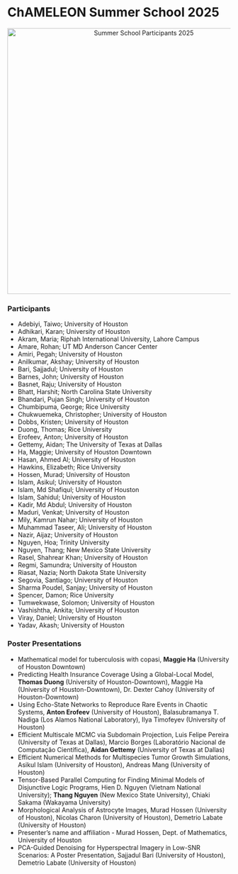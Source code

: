 # ChAMELEON Summer School 2025

<p align="center">
<img src="../files/pics/summer-school-2025-participants.jpeg" alt="Summer School Participants 2025" width="600"/>
</p>

### Participants 

- Adebiyi, Taiwo; University of Houston
- Adhikari, Karan; University of Houston
- Akram, Maria; Riphah International University, Lahore Campus
- Amare, Rohan; UT MD Anderson Cancer Center
- Amiri, Pegah; University of Houston
- Anilkumar, Akshay; University of Houston
- Bari, Sajjadul; University of Houston
- Barnes, John; University of Houston
- Basnet, Raju; University of Houston
- Bhatt, Harshit; North Carolina State University
- Bhandari, Pujan Singh; University of Houston
- Chumbipuma, George; Rice University
- Chukwuemeka, Christopher; University of Houston
- Dobbs, Kristen; University of Houston
- Duong, Thomas; Rice University
- Erofeev, Anton; University of Houston
- Gettemy, Aidan; The University of Texas at Dallas
- Ha, Maggie; University of Houston Downtown
- Hasan, Ahmed Al; University of Houston
- Hawkins, Elizabeth; Rice University
- Hossen, Murad; University of Houston
- Islam, Asikul; University of Houston
- Islam, Md Shafiqul; University of Houston
- Islam, Sahidul; University of Houston
- Kadir, Md Abdul; University of Houston
- Maduri, Venkat; University of Houston
- Mily, Kamrun Nahar; University of Houston
- Muhammad Taseer, Ali; University of Houston
- Nazir, Aijaz; University of Houston
- Nguyen, Hoa; Trinity University
- Nguyen, Thang; New Mexico State University
- Rasel, Shahrear Khan; University of Houston
- Regmi, Samundra; University of Houston
- Riasat, Nazia; North Dakota State University
- Segovia, Santiago; University of Houston
- Sharma Poudel, Sanjay; University of Houston
- Spencer, Damon; Rice University
- Tumwekwase, Solomon; University of Houston
- Vashishtha, Ankita; University of Houston
- Viray, Daniel; University of Houston
- Yadav, Akash; University of Houston


### Poster Presentations

- Mathematical model for tuberculosis with copasi, **Maggie Ha** (University of Houston Downtown)
- Predicting Health Insurance Coverage Using a Global-Local Model, **Thomas Duong** (University of Houston-Downtown), Maggie Ha (University of Houston-Downtown), Dr. Dexter Cahoy (University of Houston-Downtown)
- Using Echo-State Networks to Reproduce Rare Events in Chaotic Systems, **Anton Erofeev** (University of Houston), Balasubramanya T. Nadiga (Los Alamos National Laboratory), Ilya Timofeyev (University of Houston) 
- Efficient Multiscale MCMC via Subdomain Projection, Luis Felipe Pereira (University of Texas at Dallas), Marcio Borges (Laboratório Nacional de Computação Científica), **Aidan Gettemy** (University of Texas at Dallas)
- Efficient Numerical Methods for Multispecies Tumor Growth Simulations, Asikul Islam (University of Houston), Andreas Mang (University of Houston)
- Tensor-Based Parallel Computing for Finding Minimal Models of Disjunctive Logic Programs, Hien D. Nguyen (Vietnam National University); **Thang Nguyen** (New Mexico State University), Chiaki Sakama (Wakayama University)
- Morphological Analysis of Astrocyte Images,  Murad Hossen (University of Houston), Nicolas Charon (University of Houston), Demetrio Labate (University of Houston)
- Presenter’s name and affiliation - Murad Hossen, Dept. of Mathematics, University of Houston
- PCA-Guided Denoising for Hyperspectral Imagery in Low-SNR Scenarios: A Poster Presentation, Sajjadul Bari (University of Houston), Demetrio Labate (University of Houston)
